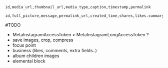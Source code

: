 
```
id,media_url,thumbnail_url,media_type,caption,timestamp,permalink

id,full_picture,message,permalink_url,created_time,shares,likes.summary(true).limit(0),comments.summary(true).limit(0)&limit=30
```

#TODO
- MetaInstagramAccessToken > MetaInstagramLongAccessToken ?
- save images, crop, compress
- focus point
- business (likes, comments, extra fields..)
- album children images
- elemental block
